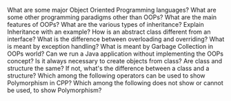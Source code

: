 What are some major Object Oriented Programming languages?
What are some other programming paradigms other than OOPs?
What are the main features of OOPs?
What are the various types of inheritance?
Explain Inheritance with an example?
How is an abstract class different from an interface?
What is the difference between overloading and overriding?
What is meant by exception handling?
What is meant by Garbage Collection in OOPs world?
Can we run a Java application without implementing the OOPs concept?
Is it always necessary to create objects from class?
Are class and structure the same? If not, what's the difference between a class and a structure?
Which among the following operators can be used to show Polymorphism in CPP?
Which among the following does not show or cannot be used, to show Polymorphism?

